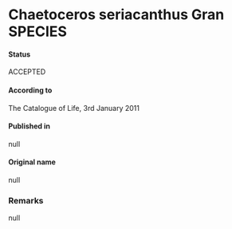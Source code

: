 Chaetoceros seriacanthus Gran SPECIES
=======

#### Status
ACCEPTED

#### According to
The Catalogue of Life, 3rd January 2011

#### Published in
null

#### Original name
null

### Remarks
null